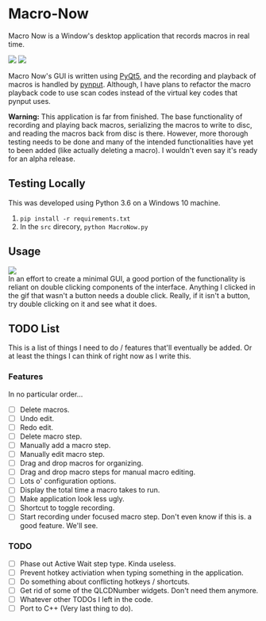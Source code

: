 # Macro-Now
Macro Now is a Window's desktop application that records macros in real time.

![](https://i.imgur.com/zCgFmLX.png)
![](https://i.imgur.com/ykLozzY.png)

Macro Now's GUI is written using [PyQt5](https://pypi.org/project/PyQt5/), 
and the recording and playback of macros
is handled by [pynput](https://github.com/moses-palmer/pynput). Although, I have
plans to refactor the macro playback code to use scan codes instead of 
the virtual key codes that pynput uses.

**Warning:** This application is far from finished. The base functionality of
recording and playing back macros, serializing the macros to write to disc,
and reading the macros back from disc is there. However, more thorough
testing needs to be done and many of the intended functionalities have yet
to been added (like actually deleting a macro). I wouldn't even say it's
ready for an alpha release.

## Testing Locally
This was developed using Python 3.6 on a Windows 10 machine.
1. `pip install -r requirements.txt`
2. In the `src` direcory, `python MacroNow.py`

## Usage
![](https://i.imgur.com/cmLNL0r.gif)\
In an effort to create a minimal GUI, a good portion of the functionality is
reliant on double clicking components of the interface. Anything I clicked
in the gif that wasn't a button needs a double click. Really, if it isn't
a button, try double clicking on it and see what it does.

## TODO List
This is a list of things I need to do / features that'll eventually be added.
Or at least the things I can think of right now as I write this.

### Features
In no particular order...
- [ ] Delete macros.
- [ ] Undo edit.
- [ ] Redo edit.
- [ ] Delete macro step.
- [ ] Manually add a macro step.
- [ ] Manually edit macro step.
- [ ] Drag and drop macros for organizing.
- [ ] Drag and drop macro steps for manual macro editing.
- [ ] Lots o' configuration options.
- [ ] Display the total time a macro takes to run.
- [ ] Make application look less ugly.
- [ ] Shortcut to toggle recording.
- [ ] Start recording under focused macro step. Don't even know if this is.
    a good feature. We'll see.

### TODO
- [ ] Phase out Active Wait step type. Kinda useless.
- [ ] Prevent hotkey activiation when typing something in the application.
- [ ] Do something about conflicting hotkeys / shortcuts.
- [ ] Get rid of some of the QLCDNumber widgets. Don't need them anymore.
- [ ] Whatever other TODOs I left in the code.
- [ ] Port to C++ (Very last thing to do).
